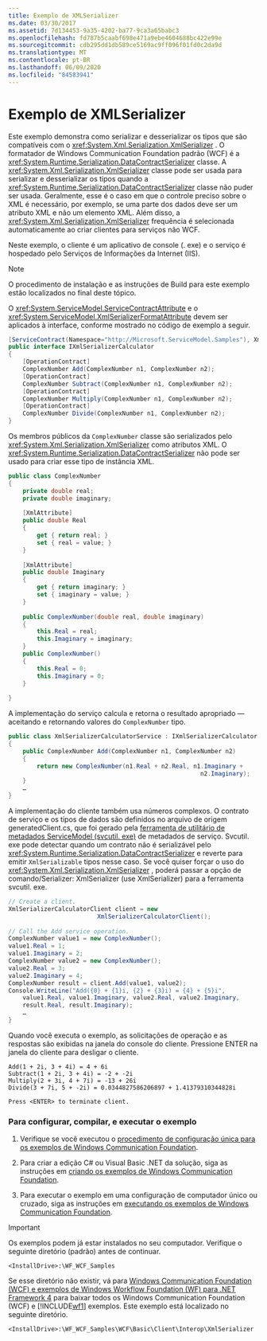 ```yaml
---
title: Exemplo de XMLSerializer
ms.date: 03/30/2017
ms.assetid: 7d134453-9a35-4202-ba77-9ca3a65babc3
ms.openlocfilehash: fd787b5caabf698e471a9ebe4604688bc422e99e
ms.sourcegitcommit: cdb295dd1db589ce5169ac9ff096f01fd0c2da9d
ms.translationtype: MT
ms.contentlocale: pt-BR
ms.lasthandoff: 06/09/2020
ms.locfileid: "84583941"
---
```

# <a name="xmlserializer-sample"></a>Exemplo de XMLSerializer
Este exemplo demonstra como serializar e desserializar os tipos que são compatíveis com o <xref:System.Xml.Serialization.XmlSerializer> . O formatador de Windows Communication Foundation padrão (WCF) é a <xref:System.Runtime.Serialization.DataContractSerializer> classe. A <xref:System.Xml.Serialization.XmlSerializer> classe pode ser usada para serializar e desserializar os tipos quando a <xref:System.Runtime.Serialization.DataContractSerializer> classe não puder ser usada. Geralmente, esse é o caso em que o controle preciso sobre o XML é necessário, por exemplo, se uma parte dos dados deve ser um atributo XML e não um elemento XML. Além disso, a <xref:System.Xml.Serialization.XmlSerializer> frequência é selecionada automaticamente ao criar clientes para serviços não WCF.  
  
 Neste exemplo, o cliente é um aplicativo de console (. exe) e o serviço é hospedado pelo Serviços de Informações da Internet (IIS).  
  
> [!NOTE]
> O procedimento de instalação e as instruções de Build para este exemplo estão localizados no final deste tópico.  
  
 O <xref:System.ServiceModel.ServiceContractAttribute> e o <xref:System.ServiceModel.XmlSerializerFormatAttribute> devem ser aplicados à interface, conforme mostrado no código de exemplo a seguir.  
  
```csharp  
[ServiceContract(Namespace="http://Microsoft.ServiceModel.Samples"), XmlSerializerFormat]  
public interface IXmlSerializerCalculator  
{  
    [OperationContract]  
    ComplexNumber Add(ComplexNumber n1, ComplexNumber n2);  
    [OperationContract]  
    ComplexNumber Subtract(ComplexNumber n1, ComplexNumber n2);  
    [OperationContract]  
    ComplexNumber Multiply(ComplexNumber n1, ComplexNumber n2);  
    [OperationContract]  
    ComplexNumber Divide(ComplexNumber n1, ComplexNumber n2);  
}  
```  
  
 Os membros públicos da `ComplexNumber` classe são serializados pelo <xref:System.Xml.Serialization.XmlSerializer> como atributos XML. O <xref:System.Runtime.Serialization.DataContractSerializer> não pode ser usado para criar esse tipo de instância XML.  
  
```csharp  
public class ComplexNumber  
{  
    private double real;  
    private double imaginary;  
  
    [XmlAttribute]  
    public double Real  
    {  
        get { return real; }  
        set { real = value; }  
    }  
  
    [XmlAttribute]  
    public double Imaginary  
    {  
        get { return imaginary; }  
        set { imaginary = value; }  
    }  
  
    public ComplexNumber(double real, double imaginary)  
    {  
        this.Real = real;  
        this.Imaginary = imaginary;  
    }  
    public ComplexNumber()  
    {  
        this.Real = 0;  
        this.Imaginary = 0;  
    }  
  
}  
```  
  
 A implementação do serviço calcula e retorna o resultado apropriado — aceitando e retornando valores do `ComplexNumber` tipo.  
  
```csharp  
public class XmlSerializerCalculatorService : IXmlSerializerCalculator  
{  
    public ComplexNumber Add(ComplexNumber n1, ComplexNumber n2)  
    {  
        return new ComplexNumber(n1.Real + n2.Real, n1.Imaginary +  
                                                      n2.Imaginary);  
    }  
    …  
}  
```  
  
 A implementação do cliente também usa números complexos. O contrato de serviço e os tipos de dados são definidos no arquivo de origem generatedClient.cs, que foi gerado pela [ferramenta de utilitário de metadados ServiceModel (svcutil. exe)](../servicemodel-metadata-utility-tool-svcutil-exe.md) de metadados de serviço. Svcutil. exe pode detectar quando um contrato não é serializável pelo <xref:System.Runtime.Serialization.DataContractSerializer> e reverte para emitir `XmlSerializable` tipos nesse caso. Se você quiser forçar o uso do <xref:System.Xml.Serialization.XmlSerializer> , poderá passar a opção de comando/Serializer: XmlSerializer (use XmlSerializer) para a ferramenta svcutil. exe.  
  
```csharp  
// Create a client.  
XmlSerializerCalculatorClient client = new  
                         XmlSerializerCalculatorClient();  
  
// Call the Add service operation.  
ComplexNumber value1 = new ComplexNumber();  
value1.Real = 1;  
value1.Imaginary = 2;  
ComplexNumber value2 = new ComplexNumber();  
value2.Real = 3;  
value2.Imaginary = 4;  
ComplexNumber result = client.Add(value1, value2);  
Console.WriteLine("Add({0} + {1}i, {2} + {3}i) = {4} + {5}i",  
    value1.Real, value1.Imaginary, value2.Real, value2.Imaginary,
    result.Real, result.Imaginary);  
    …  
}  
```  
  
 Quando você executa o exemplo, as solicitações de operação e as respostas são exibidas na janela do console do cliente. Pressione ENTER na janela do cliente para desligar o cliente.  
  
```console  
Add(1 + 2i, 3 + 4i) = 4 + 6i  
Subtract(1 + 2i, 3 + 4i) = -2 + -2i  
Multiply(2 + 3i, 4 + 7i) = -13 + 26i  
Divide(3 + 7i, 5 + -2i) = 0.0344827586206897 + 1.41379310344828i  
  
Press <ENTER> to terminate client.  
```  
  
### <a name="to-set-up-build-and-run-the-sample"></a>Para configurar, compilar, e executar o exemplo  
  
1. Verifique se você executou o [procedimento de configuração única para os exemplos de Windows Communication Foundation](one-time-setup-procedure-for-the-wcf-samples.md).  
  
2. Para criar a edição C# ou Visual Basic .NET da solução, siga as instruções em [criando os exemplos de Windows Communication Foundation](building-the-samples.md).  
  
3. Para executar o exemplo em uma configuração de computador único ou cruzado, siga as instruções em [executando os exemplos de Windows Communication Foundation](running-the-samples.md).  
  
> [!IMPORTANT]
> Os exemplos podem já estar instalados no seu computador. Verifique o seguinte diretório (padrão) antes de continuar.  
>
> `<InstallDrive>:\WF_WCF_Samples`  
>
> Se esse diretório não existir, vá para [Windows Communication Foundation (WCF) e exemplos de Windows Workflow Foundation (WF) para .NET Framework 4](https://www.microsoft.com/download/details.aspx?id=21459) para baixar todos os Windows Communication Foundation (WCF) e [!INCLUDE[wf1](../../../../includes/wf1-md.md)] exemplos. Este exemplo está localizado no seguinte diretório.  
>
> `<InstallDrive>:\WF_WCF_Samples\WCF\Basic\Client\Interop\XmlSerializer`  

